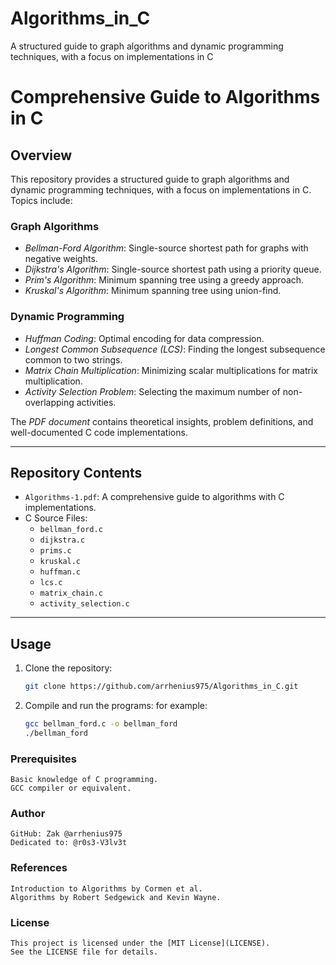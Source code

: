 # Algorithms_in_C
A structured guide to graph algorithms and dynamic programming techniques, with a focus on implementations in C

# Comprehensive Guide to Algorithms in C

## Overview
This repository provides a structured guide to graph algorithms and dynamic programming techniques, with a focus on implementations in C. Topics include:

### Graph Algorithms
- *Bellman-Ford Algorithm*: Single-source shortest path for graphs with negative weights.
- *Dijkstra's Algorithm*: Single-source shortest path using a priority queue.
- *Prim's Algorithm*: Minimum spanning tree using a greedy approach.
- *Kruskal's Algorithm*: Minimum spanning tree using union-find.

### Dynamic Programming
- *Huffman Coding*: Optimal encoding for data compression.
- *Longest Common Subsequence (LCS)*: Finding the longest subsequence common to two strings.
- *Matrix Chain Multiplication*: Minimizing scalar multiplications for matrix multiplication.
- *Activity Selection Problem*: Selecting the maximum number of non-overlapping activities.

The *PDF document* contains theoretical insights, problem definitions, and well-documented C code implementations.

---

## Repository Contents
- `Algorithms-1.pdf`: A comprehensive guide to algorithms with C implementations.
- C Source Files:
  - `bellman_ford.c`
  - `dijkstra.c`
  - `prims.c`
  - `kruskal.c`
  - `huffman.c`
  - `lcs.c`
  - `matrix_chain.c`
  - `activity_selection.c`

---

## Usage
1. Clone the repository:
   ```bash
   git clone https://github.com/arrhenius975/Algorithms_in_C.git
   ```
2. Compile and run the programs:
   for example:
   ```bash
   gcc bellman_ford.c -o bellman_ford
   ./bellman_ford
   ```
### Prerequisites
    Basic knowledge of C programming.
    GCC compiler or equivalent.

### Author
    GitHub: Zak @arrhenius975
    Dedicated to: @r0s3-V3lv3t

### References
    Introduction to Algorithms by Cormen et al.
    Algorithms by Robert Sedgewick and Kevin Wayne.

### License
    This project is licensed under the [MIT License](LICENSE).  
    See the LICENSE file for details.
    
